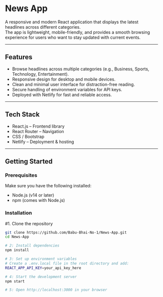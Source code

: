 # News App

A responsive and modern React application that displays the latest headlines across different categories.  
The app is lightweight, mobile-friendly, and provides a smooth browsing experience for users who want to stay updated with current events.

---

## Features
- Browse headlines across multiple categories (e.g., Business, Sports, Technology, Entertainment).  
- Responsive design for desktop and mobile devices.  
- Clean and minimal user interface for distraction-free reading.  
- Secure handling of environment variables for API keys.  
- Deployed with Netlify for fast and reliable access.

---

## Tech Stack
- React.js – Frontend library  
- React Router – Navigation  
- CSS / Bootstrap 
- Netlify – Deployment & hosting  

---

## Getting Started

### Prerequisites
Make sure you have the following installed:
- Node.js (v14 or later)  
- npm (comes with Node.js)  

### Installation

#1. Clone the repository
   ```bash
   git clone https://github.com/Babu-Bhai-No-1/News-App.git
   cd News-App

# 2: Install dependencies
npm install

# 3: Set up environment variables
# Create a .env.local file in the root directory and add:
REACT_APP_API_KEY=your_api_key_here

# 4: Start the development server
npm start

# 5: Open http://localhost:3000 in your browser
